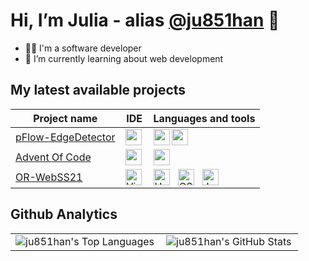 # Hi, I’m Julia - alias [@ju851han](https://github.com/ju851han/) 👋 
- 👩‍💻 I'm a software developer
- 🌱 I’m currently learning about web development

## My latest available projects
<table>
<thead>
	<th>Project name</th>
	<th>IDE</th>
	<th>Languages and tools</th>
</thead>
<tbody>
	<tr>
		<td><a href="https://github.com/ju851han/pFlow-EdgeDetector">pFlow-EdgeDetector</a></td>
		<td><img align="left" alt="pyCharm" src="https://cdn.jsdelivr.net/gh/devicons/devicon/icons/pycharm/pycharm-original.svg" width="26px"/></td>
		<td>
			<img align="left" alt="python" src="https://cdn.jsdelivr.net/gh/devicons/devicon/icons/python/python-original.svg" width="26px"/>
		     	<img align="left" alt="anaconda" src="https://cdn.jsdelivr.net/gh/devicons/devicon/icons/anaconda/anaconda-original.svg" width="26px"/>
		</td>
	</tr>
	<tr>
		<td><a href="https://github.com/ju851han/advent_of_code">Advent Of Code</a></td>
  		<td><img align="left" alt="pyCharm" src="https://cdn.jsdelivr.net/gh/devicons/devicon/icons/pycharm/pycharm-original.svg" width="26px"/></td>
		<td><img align="left" alt="python" src="https://cdn.jsdelivr.net/gh/devicons/devicon/icons/python/python-original.svg" width="26px"/></td>
	</tr>	
	<tr>
		<td><a href="https://github.com/tlau10/OR-WebSS21">OR-WebSS21</a></td>
		<td><img align="left" alt="Visual Studio Code" width="26px" src="https://cdn.jsdelivr.net/gh/devicons/devicon/icons/vscode/vscode-original.svg" /></td>
		<td>
			<img align="left" alt="HTML5" width="26px" src="https://cdn.jsdelivr.net/gh/devicons/devicon/icons/html5/html5-original.svg" style="padding-right:10px;" />
			<img align="left" alt="CSS3" width="26px" src="https://cdn.jsdelivr.net/gh/devicons/devicon/icons/css3/css3-original.svg" style="padding-right:10px;" />
			<img align="left" alt="JavaScript" width="26px" src="https://cdn.jsdelivr.net/gh/devicons/devicon/icons/javascript/javascript-original.svg" style="padding-right:10px;" />
		</td>
	</tr>
</tbody>
</table>

## Github Analytics
<table>
	<tr>
		<td><img align="left" alt="ju851han's Top Languages" src="https://github-readme-stats.vercel.app/api/top-langs/?username=ju851han&layout=compact&hide_border=true&card_width=225" /></td>
		<td><img align="left" alt="ju851han's GitHub Stats" src="https://github-readme-stats.vercel.app/api?username=ju851han&show_icons=true&include_all_commits=true&hide_border=true" /></tr></td>
</table>

